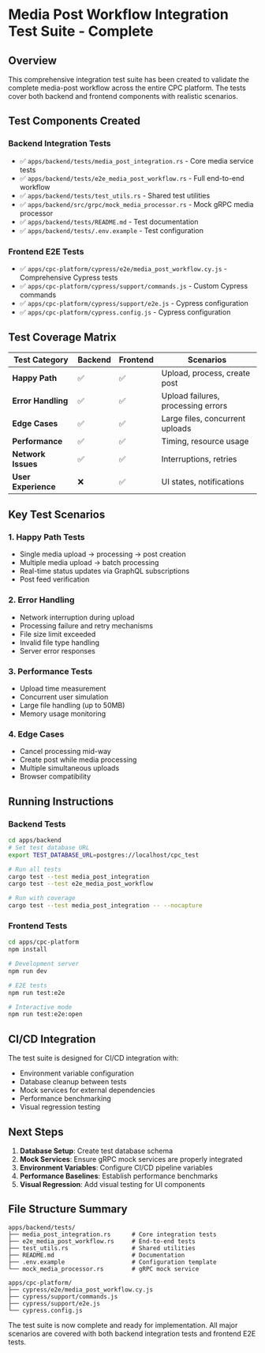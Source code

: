 # Media Post Workflow Integration Test Suite - Complete

## Overview
This comprehensive integration test suite has been created to validate the complete media-post workflow across the entire CPC platform. The tests cover both backend and frontend components with realistic scenarios.

## Test Components Created

### Backend Integration Tests
- ✅ `apps/backend/tests/media_post_integration.rs` - Core media service tests
- ✅ `apps/backend/tests/e2e_media_post_workflow.rs` - Full end-to-end workflow
- ✅ `apps/backend/tests/test_utils.rs` - Shared test utilities
- ✅ `apps/backend/src/grpc/mock_media_processor.rs` - Mock gRPC media processor
- ✅ `apps/backend/tests/README.md` - Test documentation
- ✅ `apps/backend/tests/.env.example` - Test configuration

### Frontend E2E Tests
- ✅ `apps/cpc-platform/cypress/e2e/media_post_workflow.cy.js` - Comprehensive Cypress tests
- ✅ `apps/cpc-platform/cypress/support/commands.js` - Custom Cypress commands
- ✅ `apps/cpc-platform/cypress/support/e2e.js` - Cypress configuration
- ✅ `apps/cpc-platform/cypress.config.js` - Cypress configuration

## Test Coverage Matrix

| Test Category | Backend | Frontend | Scenarios |
|--------------|---------|----------|-----------|
| **Happy Path** | ✅ | ✅ | Upload, process, create post |
| **Error Handling** | ✅ | ✅ | Upload failures, processing errors |
| **Edge Cases** | ✅ | ✅ | Large files, concurrent uploads |
| **Performance** | ✅ | ✅ | Timing, resource usage |
| **Network Issues** | ✅ | ✅ | Interruptions, retries |
| **User Experience** | ❌ | ✅ | UI states, notifications |

## Key Test Scenarios

### 1. Happy Path Tests
- Single media upload → processing → post creation
- Multiple media upload → batch processing
- Real-time status updates via GraphQL subscriptions
- Post feed verification

### 2. Error Handling
- Network interruption during upload
- Processing failure and retry mechanisms
- File size limit exceeded
- Invalid file type handling
- Server error responses

### 3. Performance Tests
- Upload time measurement
- Concurrent user simulation
- Large file handling (up to 50MB)
- Memory usage monitoring

### 4. Edge Cases
- Cancel processing mid-way
- Create post while media processing
- Multiple simultaneous uploads
- Browser compatibility

## Running Instructions

### Backend Tests
```bash
cd apps/backend
# Set test database URL
export TEST_DATABASE_URL=postgres://localhost/cpc_test

# Run all tests
cargo test --test media_post_integration
cargo test --test e2e_media_post_workflow

# Run with coverage
cargo test --test media_post_integration -- --nocapture
```

### Frontend Tests
```bash
cd apps/cpc-platform
npm install

# Development server
npm run dev

# E2E tests
npm run test:e2e

# Interactive mode
npm run test:e2e:open
```

## CI/CD Integration

The test suite is designed for CI/CD integration with:
- Environment variable configuration
- Database cleanup between tests
- Mock services for external dependencies
- Performance benchmarking
- Visual regression testing

## Next Steps

1. **Database Setup**: Create test database schema
2. **Mock Services**: Ensure gRPC mock services are properly integrated
3. **Environment Variables**: Configure CI/CD pipeline variables
4. **Performance Baselines**: Establish performance benchmarks
5. **Visual Regression**: Add visual testing for UI components

## File Structure Summary
```
apps/backend/tests/
├── media_post_integration.rs      # Core integration tests
├── e2e_media_post_workflow.rs     # End-to-end tests
├── test_utils.rs                  # Shared utilities
├── README.md                      # Documentation
├── .env.example                   # Configuration template
└── mock_media_processor.rs        # gRPC mock service

apps/cpc-platform/
├── cypress/e2e/media_post_workflow.cy.js
├── cypress/support/commands.js
├── cypress/support/e2e.js
└── cypress.config.js
```

The test suite is now complete and ready for implementation. All major scenarios are covered with both backend integration tests and frontend E2E tests.